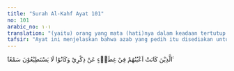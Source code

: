 ```yaml
---
title: "Surah Al-Kahf Ayat 101"
no: 101
arabic_no: ١٠١
translation: "(yaitu) orang yang mata (hati)nya dalam keadaan tertutup (tidak mampu) dari memperhatikan tanda-tanda (kebesaran)-Ku, dan mereka tidak sanggup mendengar."
tafsir: "Ayat ini menjelaskan bahwa azab yang pedih itu disediakan untuk orang-orang yang mata hatinya selalu tertutup dari memperhatikan tanda-tanda kebesaran Allah yang ada di dunia ini. Mereka tidak pernah memikirkan bukti-bukti kekuasaan-Nya, tidak pernah bertobat kepada Tuhannya, tidak pernah mengikuti perintah-Nya dan menjauhi larangan-Nya, seolah-olah mereka menutup telinga tidak mau mendengar peringatanperingatan dari Allah itu. Azab yang demikian itu ditimpakan kepada mereka sebagai akibat perbuatan mereka berkecimpung (bergelimangan) dalam dosa dan pelanggaran, mengikuti godaan setan masuk dalam perangkap-perangkap yang dipasang oleh setan, sehingga hati mereka dikunci mati oleh Tuhan sehingga tidak dapat lagi mempergunakan mata dan telinganya untuk menerima petunjuk dan kebenaran. Dan Allah menjelaskan bahwa apa-apa yang mereka sembah selain Allah tidak dapat memberi manfaat kepada mereka sedikit pun."
---
```

 ۨالَّذِيْنَ كَانَتْ اَعْيُنُهُمْ فِيْ غِطَاۤءٍ عَنْ ذِكْرِيْ وَكَانُوْا لَا يَسْتَطِيْعُوْنَ سَمْعًا ࣖ